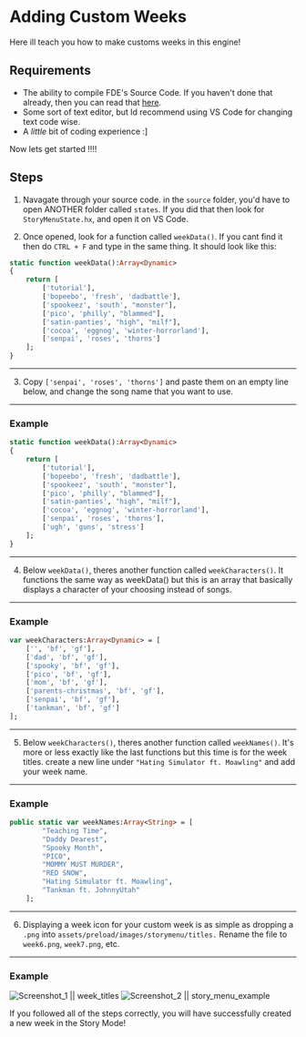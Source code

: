# Adding Custom Weeks

Here ill teach you how to make customs weeks in this engine!

## Requirements
- The ability to compile FDE's Source Code. If you haven't done that already, then you can read that [here](https://github.com/AnimatingLegend/Funkin-Definitive-Edition/blob/experimental/docs/guides/building.md).
- Some sort of text editor, but Id recommend using VS Code for changing text code wise.
- A *little* bit of coding experience :]

Now lets get started !!!!

## Steps
1. Navagate through your source code. in the ```source``` folder, you'd have to open ANOTHER folder called ```states```. If you did that then look for ```StoryMenuState.hx```, and open it on VS Code.

2. Once opened, look for a function called ```weekData()```. If you cant find it then do ```CTRL + F``` and type in the same thing. It should look like this:

```haxe
static function weekData():Array<Dynamic>
{
	return [
		['tutorial'],
		['bopeebo', 'fresh', 'dadbattle'],
		['spookeez', 'south', "monster"],
		['pico', 'philly', "blammed"],
		['satin-panties', "high", "milf"],
		['cocoa', 'eggnog', 'winter-horrorland'],
		['senpai', 'roses', 'thorns']
	];
}
```
------------------------------------------------------------
3. Copy ```['senpai', 'roses', 'thorns']``` and paste them on an empty line below, and change the song name that you want to use.
------------------------------------------------------------
### Example
```haxe
static function weekData():Array<Dynamic>
{
	return [
		['tutorial'],
		['bopeebo', 'fresh', 'dadbattle'],
		['spookeez', 'south', "monster"],
		['pico', 'philly', "blammed"],
		['satin-panties', "high", "milf"],
		['cocoa', 'eggnog', 'winter-horrorland'],
		['senpai', 'roses', 'thorns'],
		['ugh', 'guns', 'stress']
	];
}
```
------------------------------------------------------------
4. Below ```weekData()```, theres another function called ```weekCharacters()```. It functions the same way as weekData() but this is an array that basically displays a character of your choosing instead of songs.
------------------------------------------------------------
### Example
```haxe
var weekCharacters:Array<Dynamic> = [
	['', 'bf', 'gf'],
	['dad', 'bf', 'gf'],
	['spooky', 'bf', 'gf'],
	['pico', 'bf', 'gf'],
	['mom', 'bf', 'gf'],
	['parents-christmas', 'bf', 'gf'],
	['senpai', 'bf', 'gf'],
	['tankman', 'bf', 'gf']
];
```
------------------------------------------------------------
5. Below ```weekCharacters()```, theres another function called ```weekNames()```. It's more or less exactly like the last functions but this time is for the week titles. create a new line under ```"Hating Simulator ft. Moawling"``` and add your week name.
------------------------------------------------------------
### Example
```haxe
public static var weekNames:Array<String> = [
		"Teaching Time",
		"Daddy Dearest",
		"Spooky Month",
		"PICO",
		"MOMMY MUST MURDER",
		"RED SNOW",
		"Hating Simulator ft. Moawling",
		"Tankman ft. JohnnyUtah"
	];
```
------------------------------------------------------------
6. Displaying a week icon for your custom week is as simple as dropping a ```.png``` into ```assets/preload/images/storymenu/titles.``` Rename the file to ```week6.png```, ```week7.png```, etc.
------------------------------------------------------------
### Example
![Screenshot_1 || week_titles](https://github.com/user-attachments/assets/84e81941-7022-4010-956c-0d06442cbea8)
![Screenshot_2 || story_menu_example](https://github.com/user-attachments/assets/d0fbe04f-09e4-4043-941f-f432d40a31d2)

If you followed all of the steps correctly, you will have successfully created a new week in the Story Mode!
